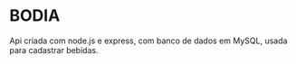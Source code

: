 # BODIA

Api criada com node.js e express, com banco de dados em MySQL, usada para cadastrar bebidas.
